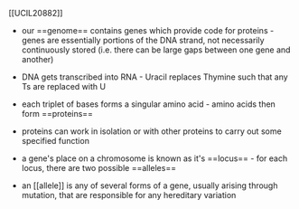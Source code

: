 [[UCIL20882]]

- our ==genome== contains genes which provide code for proteins - genes are essentially portions of the DNA strand, not necessarily continuously stored (i.e. there can be large gaps between one gene and another)

- DNA gets transcribed into RNA - Uracil replaces Thymine such that any Ts are replaced with U
- each triplet of bases forms a singular amino acid - amino acids then form ==proteins==
- proteins can work in isolation or with other proteins to carry out some specified function

- a gene's place on a chromosome is known as it's ==locus== - for each locus, there are two possible ==alleles==
- an [[allele]] is any of several forms of a gene, usually arising through mutation, that are responsible for any hereditary variation